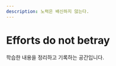 ```yaml
---
description: 노력은 배신하지 않는다.
---
```


# Efforts do not betray

학습한 내용을 정리하고 기록하는 공간입니다.



























